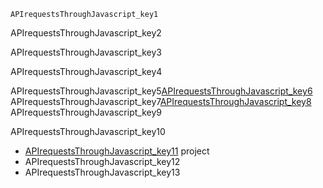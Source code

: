 ```ngMeta
APIrequestsThroughJavascript_key1
```

APIrequestsThroughJavascript_key2


APIrequestsThroughJavascript_key3


APIrequestsThroughJavascript_key4


APIrequestsThroughJavascript_key5[APIrequestsThroughJavascript_key6](https://www.kirupa.com/html5/making_http_requests_js.htm)
APIrequestsThroughJavascript_key7[APIrequestsThroughJavascript_key8](https://www.`code`cademy.com/courses/javascript-beginner-en-EID4t/0/1?curriculum_id=5122e50456ef4d6c450008c1)
APIrequestsThroughJavascript_key9


APIrequestsThroughJavascript_key10
- [APIrequestsThroughJavascript_key11](https://`code`pen.io/free`Code`Camp/full/bELRjV) project
- APIrequestsThroughJavascript_key12
- APIrequestsThroughJavascript_key13
